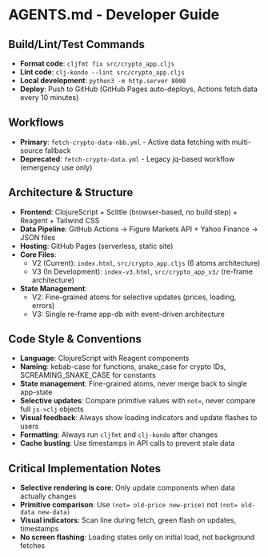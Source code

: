 # AGENTS.md - Developer Guide

## Build/Lint/Test Commands
- **Format code**: `cljfmt fix src/crypto_app.cljs`
- **Lint code**: `clj-kondo --lint src/crypto_app.cljs`
- **Local development**: `python3 -m http.server 8000`
- **Deploy**: Push to GitHub (GitHub Pages auto-deploys, Actions fetch data every 10 minutes)

## Workflows
- **Primary**: `fetch-crypto-data-nbb.yml` - Active data fetching with multi-source fallback
- **Deprecated**: `fetch-crypto-data.yml` - Legacy jq-based workflow (emergency use only)

## Architecture & Structure
- **Frontend**: ClojureScript + Scittle (browser-based, no build step) + Reagent + Tailwind CSS
- **Data Pipeline**: GitHub Actions → Figure Markets API + Yahoo Finance → JSON files  
- **Hosting**: GitHub Pages (serverless, static site)
- **Core Files**: 
  - V2 (Current): `index.html`, `src/crypto_app.cljs` (6 atoms architecture)
  - V3 (In Development): `index-v3.html`, `src/crypto_app_v3/` (re-frame architecture)
- **State Management**:
  - V2: Fine-grained atoms for selective updates (prices, loading, errors)
  - V3: Single re-frame app-db with event-driven architecture

## Code Style & Conventions
- **Language**: ClojureScript with Reagent components
- **Naming**: kebab-case for functions, snake_case for crypto IDs, SCREAMING_SNAKE_CASE for constants
- **State management**: Fine-grained atoms, never merge back to single app-state
- **Selective updates**: Compare primitive values with `not=`, never compare full `js->clj` objects
- **Visual feedback**: Always show loading indicators and update flashes to users
- **Formatting**: Always run `cljfmt` and `clj-kondo` after changes
- **Cache busting**: Use timestamps in API calls to prevent stale data

## Critical Implementation Notes
- **Selective rendering is core**: Only update components when data actually changes
- **Primitive comparison**: Use `(not= old-price new-price)` not `(not= old-data new-data)`
- **Visual indicators**: Scan line during fetch, green flash on updates, timestamps
- **No screen flashing**: Loading states only on initial load, not background fetches
